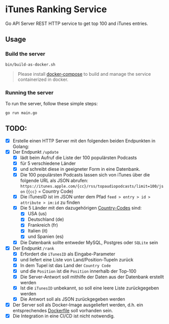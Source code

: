 # iTunes Ranking Service

Go API Server REST HTTP service to get top 100 and iTunes entries.

## Usage

### Build the server

```shell
bin/build-as-docker.sh
```

> Please install [docker-compose](https://docs.docker.com/compose/) to build and manage the service containerized in docker.

### Running the server

To run the server, follow these simple steps:

```shell
go run main.go
```

## TODO:

* [x] Erstelle einen HTTP Server mit den folgenden beiden Endpunkten in Golang:
* [x] Der Endpunkt `/update` 
    * [x] lädt beim Aufruf die Liste der 100 populärsten Podcasts 
    * [x] für 5 verschiedene Länder 
    * [x] und schreibt diese in geeigneter Form in eine Datenbank.
    * [x] Die 100 populärsten Podcasts lassen sich von iTunes über die folgende URL als JSON
      abrufen: `https://itunes.apple.com/{cc}/rss/topaudiopodcasts/limit=100/json` (`{cc}` = Country Code)
    * [x] Die iTunesID ist im JSON unter dem Pfad `feed > entry > id > attribute > im:id` zu finden
    * [x] Die 5 Länder mit den dazugehörigen [Country-Codes](itunes/country.go) sind:
        * [x] USA (us)
        * [x] Deutschland (de)
        * [x] Frankreich (fr)
        * [x] Italien (it)
        * [x] und Spanien (es)
    * [x] Die Datenbank sollte entweder MySQL, Postgres oder `SQLite` sein
* [x] Der Endpunkt `/rank` 
  * [x] Erfordert die `iTunesID` als Eingabe-Parameter 
  * [x] und liefert eine Liste von Land/Position-Tupeln zurück
  * [x] In dem Tupel ist das Land der `Country Code` 
  * [x] und die `Position` ist die `Position` innerhalb der Top-100
  * [x] Die Server-Antwort soll mithilfe der Daten aus der Datenbank erstellt werden
  * [x] Ist die `iTunesID` unbekannt, so soll eine leere Liste zurückgegeben werden
  * [x] Die Antwort soll als JSON zurückgegeben werden
* [x] Der Server soll als Docker-Image ausgeliefert werden, d.h. ein entsprechendes [Dockerfile](Dockerfile) soll vorhanden sein. 
* [x] Die Integration in eine CI/CD ist nicht notwendig.
